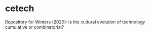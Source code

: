 # cetech
Repository for Winters (2020): Is the cultural evolution of technology cumulative or combinatorial?
